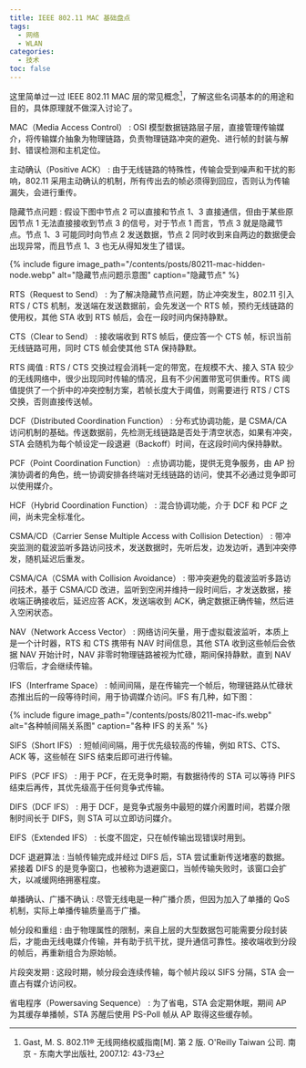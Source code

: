 ```yaml
---
title: IEEE 802.11 MAC 基础盘点
tags:
  - 网络
  - WLAN
categories:
  - 技术
toc: false
---
```


这里简单过一过 IEEE 802.11 MAC 层的常见概念[^1]，了解这些名词基本的的用途和目的，具体原理就不做深入讨论了。

MAC（Media Access Control）
: OSI 模型数据链路层子层，直接管理传输媒介，将传输媒介抽象为物理链路，负责物理链路冲突的避免、进行帧的封装与解封、错误检测和主机定位。

主动确认（Positive ACK）
: 由于无线链路的特殊性，传输会受到噪声和干扰的影响，802.11 采用主动确认的机制，所有传出去的帧必须得到回应，否则认为传输漏失，会进行重传。

隐藏节点问题
: 假设下图中节点 2 可以直接和节点 1、3 直接通信，但由于某些原因节点 1 无法直接接收到节点 3 的信号，对于节点 1 而言，节点 3 就是隐藏节点。节点 1、3 可能同时向节点 2 发送数据，节点 2 同时收到来自两边的数据便会出现异常，而且节点 1、3 也无从得知发生了错误。

{% include figure image_path="/contents/posts/80211-mac-hidden-node.webp" alt="隐藏节点问题示意图" caption="隐藏节点" %}

RTS（Request to Send）
: 为了解决隐藏节点问题，防止冲突发生，802.11 引入 RTS / CTS 机制，发送端在发送数据前，会先发送一个 RTS 帧，预约无线链路的使用权，其他 STA 收到 RTS 帧后，会在一段时间内保持静默。

CTS（Clear to Send）
: 接收端收到 RTS 帧后，便应答一个 CTS 帧，标识当前无线链路可用，同时 CTS 帧会使其他 STA 保持静默。

RTS 阈值
: RTS / CTS 交换过程会消耗一定的带宽，在规模不大、接入 STA 较少的无线网络中，很少出现同时传输的情况，且有不少闲置带宽可供重传。RTS 阈值提供了一个折中的冲突控制方案，若帧长度大于阈值，则需要进行 RTS / CTS 交换，否则直接传送帧。

DCF（Distributed Coordination Function）
: 分布式协调功能，是 CSMA/CA 访问机制的基础。传送数据前，先检测无线链路是否处于清空状态，如果有冲突，STA 会随机为每个帧设定一段退避（Backoff）时间，在这段时间内保持静默。

PCF（Point Coordination Function）
: 点协调功能，提供无竞争服务，由 AP 扮演协调者的角色，统一协调安排各终端对无线链路的访问，使其不必通过竞争即可以使用媒介。

HCF（Hybrid Coordination Function）
: 混合协调功能，介于 DCF 和 PCF 之间，尚未完全标准化。

CSMA/CD（Carrier Sense Multiple Access with Collision Detection）
: 带冲突监测的载波监听多路访问技术，发送数据时，先听后发，边发边听，遇到冲突停发，随机延迟后重发。

CSMA/CA（CSMA with Collision Avoidance）
: 带冲突避免的载波监听多路访问技术，基于 CSMA/CD 改进，监听到空闲并维持一段时间后，才发送数据，接收端正确接收后，延迟应答 ACK，发送端收到 ACK，确定数据正确传输，然后进入空闲状态。

NAV（Network Access Vector）
: 网络访问矢量，用于虚拟载波监听，本质上是一个计时器，RTS 和 CTS 携带有 NAV 时间信息，其他 STA 收到这些帧后会依据 NAV 开始计时，NAV 非零时物理链路被视为忙碌，期间保持静默，直到 NAV 归零后，才会继续传输。

IFS（Interframe Space）
: 帧间间隔，是在传输完一个帧后，物理链路从忙碌状态推出后的一段等待时间，用于协调媒介访问。IFS 有几种，如下图：

{% include figure image_path="/contents/posts/80211-mac-ifs.webp" alt="各种帧间隔关系图" caption="各种 IFS 的关系" %}

SIFS（Short IFS）
: 短帧间间隔，用于优先级较高的传输，例如 RTS、CTS、ACK 等，这些帧在 SIFS 结束后即可进行传输。

PIFS（PCF IFS）
: 用于 PCF，在无竞争时期，有数据待传的 STA 可以等待 PIFS 结束后再传，其优先级高于任何竞争式传输。

DIFS（DCF IFS）
: 用于 DCF，是竞争式服务中最短的媒介闲置时间，若媒介限制时间长于 DIFS，则 STA 可以立即访问媒介。

EIFS（Extended IFS）
: 长度不固定，只在帧传输出现错误时用到。

DCF 退避算法
: 当帧传输完成并经过 DIFS 后，STA 尝试重新传送堵塞的数据。紧接着 DIFS 的是竞争窗口，也被称为退避窗口，当帧传输失败时，该窗口会扩大，以减缓网络拥塞程度。

单播确认、广播不确认
: 尽管无线电是一种广播介质，但因为加入了单播的 QoS 机制，实际上单播传输质量高于广播。

帧分段和重组
: 由于物理属性的限制，来自上层的大型数据包可能需要分段封装后，才能由无线电媒介传输，并有助于抗干扰，提升通信可靠性。接收端收到分段的帧后，再重新组合为原始帧。

片段突发期
: 这段时期，帧分段会连续传输，每个帧片段以 SIFS 分隔，STA 会一直占有媒介访问权。

省电程序（Powersaving Sequence）
: 为了省电，STA 会定期休眠，期间 AP 为其缓存单播帧，STA 苏醒后使用 PS-Poll 帧从 AP 取得这些缓存帧。

[^1]: Gast, M. S. 802.11® 无线网络权威指南[M]. 第 2 版. O'Reilly Taiwan 公司. 南京 - 东南大学出版社, 2007.12: 43-73